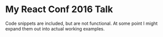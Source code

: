 # My React Conf 2016 Talk

Code snippets are included, but are not functional.
At some point I might expand them out into actual working examples.

